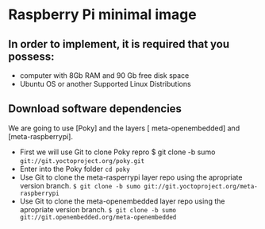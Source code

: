 # Raspberry Pi minimal image

## In order to implement, it is required that you possess:
* computer with 8Gb RAM and 90 Gb free disk space
* Ubuntu OS or another Supported Linux Distributions

## Download software dependencies
We are going to use [Poky] and the layers [ meta-openembedded] and [meta-raspberrypi].
* First we will use Git to clone Poky repro $ git clone -b sumo `git://git.yoctoproject.org/poky.git`
* Enter into the Poky folder `cd poky`
* Use Git to clone the meta-rasperrypi layer repo using the apropriate version branch. `$ git clone -b sumo git://git.yoctoproject.org/meta-raspberrypi`
* Use Git to clone the meta-openembedded layer repo using the apropriate version branch. `$ git clone -b sumo git://git.openembedded.org/meta-openembedded`

